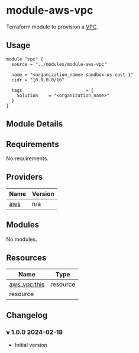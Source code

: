 # module-aws-vpc

Terraform module to provision a [VPC](<https://docs.aws.amazon.com/vpc/latest/userguide/what-is-amazon-vpc.html>).

## Usage

```HCL
module "vpc" {
  source = "../modules/module-aws-vpc"

  name = "<organization_name>-sandbox-us-east-1"
  cidr = "10.0.0.0/16"

  tags                        = {
    Solution    = "<organization_name>"
  }
}
```

## Module Details

## Requirements

No requirements.

## Providers

| Name | Version |
|------|---------|
| <a name="provider_aws"></a> [aws](#provider\_aws) | n/a |

## Modules

No modules.

## Resources

| Name | Type |
|------|------|
| [aws_vpc.this](https://registry.terraform.io/providers/hashicorp/aws/latest/docs/resources/vpc) | resource |
resource |

## Changelog

### v 1.0.0 2024-02-18

- Initial version
